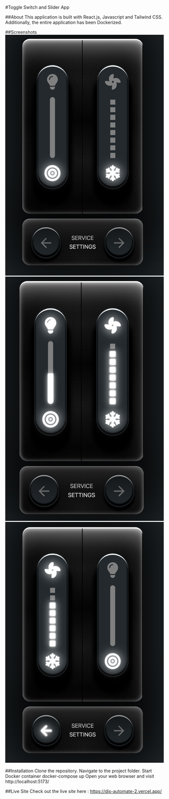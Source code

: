 #Toggle Switch and Slider App

##About
This application is built with React.js, Javascript and Tailwind CSS. Additionally, the entire application has been Dockerized.

##Screenshots
![](/public/2.png)
![](/public/3.png)
![](/public/4.png)

##Installation
Clone the repository.
Navigate to the project folder.
Start Docker container docker-compose up
Open your web browser and visit http://localhost:5173/

##Live Site
Check out the live site here : https://djs-automate-2.vercel.app/

